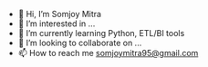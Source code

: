- 👋 Hi, I’m Somjoy Mitra
- 👀 I’m interested in ...
- 🌱 I’m currently learning Python, ETL/BI tools
- 💞️ I’m looking to collaborate on ...
- 📫 How to reach me somjoymitra95@gmail.com

<!---
Somjoy95/Somjoy95 is a ✨ special ✨ repository because its `README.md` (this file) appears on your GitHub profile.
You can click the Preview link to take a look at your changes.
--->
